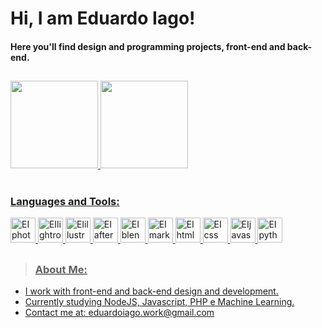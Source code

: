 
<h1> Hi, I am Eduardo Iago! </h1>
<h4>Here you'll find design and programming projects, front-end and back-end.</h4>

##

<div>
  <a href="https://github.com/Eduardoiago">
  <img height="140em" src="https://github-readme-stats.vercel.app/api?username=Eduardoiago&show_icons=true&theme=dark&include_all_commits=true&count_private=true"/>  
  <img height="140em" src="https://github-readme-stats.vercel.app/api/top-langs/?username=Eduardoiago&layout=compact&langs_count=16&theme=dark"/>
</div>

<div style="display: inline_block"><br>
  <h3>Languages and Tools: </h3>
  <img aling="center" alt="EIphotoshop" height="40" width="40" src="https://cdn.jsdelivr.net/gh/devicons/devicon@latest/icons/photoshop/photoshop-original.svg" />
  <img aling="center" alt="EIlightroom" height="40" width="40" src="https://upload.wikimedia.org/wikipedia/commons/b/b6/Adobe_Photoshop_Lightroom_CC_logo.svg" />
  <img aling="center" alt="EIillustrator" height="40" width="40" src="https://upload.wikimedia.org/wikipedia/commons/f/fb/Adobe_Illustrator_CC_icon.svg" />
  <img aling="center" alt="EIaftereffects" height="40" width="40" src="https://cdn.jsdelivr.net/gh/devicons/devicon@latest/icons/aftereffects/aftereffects-original.svg" />
  <img aling="center" alt="EIblender" height="40" width="40" src="https://cdn.icon-icons.com/icons2/3053/PNG/512/blender_alt_macos_bigsur_icon_189483.png" /> 
  <img aling="center" alt="EImarkdown" height="40" width="40" src="https://extensions.typo3.org/typo3temp/assets/tx_terfe2/images/markdown_parser_1.0.2.svg" />
  <img aling="center" alt="EIhtml" height="40" width="40" src="https://cdn.jsdelivr.net/gh/devicons/devicon@latest/icons/html5/html5-original.svg" /> 
  <img aling="center" alt="EIcss" height="40" width="40" src="https://cdn.jsdelivr.net/gh/devicons/devicon@latest/icons/css3/css3-original.svg" /> 
  <img aling="center" alt="EIjavascript" height="40" width="40" src="https://cdn.jsdelivr.net/gh/devicons/devicon@latest/icons/javascript/javascript-original.svg" /> 
  <img aling="center" alt="EIpython" height="40" width="40" src="https://cdn.jsdelivr.net/gh/devicons/devicon@latest/icons/python/python-original.svg" /> 
</div>

##

> <h3>About Me:</h3>
- I work with front-end and back-end design and development.
- Currently studying NodeJS, Javascript, PHP e Machine Learning.
- Contact me at: eduardoiago.work@gmail.com
    
